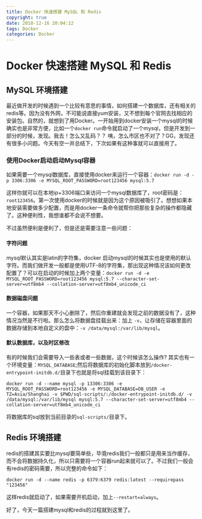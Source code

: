 ```yaml
---
title: Docker 快速搭建 MySQL 和 Redis
copyright: true
date: 2018-12-16 20:04:12
tags: Docker
categories: Docker
---
```


# Docker 快速搭建 MySQL 和 Redis

## MySQL 环境搭建

最近做开发的时候遇到一个比较有意思的事情，如何搭建一个数据库，还有相关的redis等。因为没有外网，不可能说直接yum安装，又不想到每个官网去找相应的安装包。自然的，就想到了用Docker。一开始用到docker安装一个mysql的时候确实也是非常方便，比如一个`docker run`命令就启动了一个mysql，但是开发到一部分的时候，发现。我去！怎么又乱码？？ 咦，怎么市区也不对了？GG，发现还有很多小问题。今天有空一并总结下，下次如果有这种事就可以直接用了。

### 使用Docker启动启动Mysql容器

如果需要一个mysql数据库，直接使用docker来运行一个容器：`docker run -d -p 3306:3306 -e MYSQL_ROOT_PASSWORD=root123456 mysql:5.7`

这样你就可以在本地ip+3306端口来访问一个mysql数据库了，root密码是：`root123456`。第一次使用docker的时候就是因为这个原因被吸引了。想想如果本地安装需要做多少配置，而是用docker一条命令就帮你把那些复杂的操作都隐藏了。这种便利性，我想谁都不会说不想要。

不过虽然便利是便利了，但是还是需要注意一些问题：

<!--more-->

#### 字符问题

mysql默认其实是latin的字符集，docker 启动mysql的时候其实也是使用的默认字符。而我们做开发一般都是使用UTF-8的字符集，那出现这种情况该如何更改配置了？可以在启动的时候加上两个变量：`docker run -d -e MYSQL_ROOT_PASSWORD=root123456 mysql:5.7 --character-set-server=utf8mb4 --collation-server=utf8mb4_unicode_ci`

#### 数据磁盘问题

一个容器，如果那天不小心删除了，然后你重建就会发现之前的数据没有了，这种情况当然是不行啦。那么怎么将数据盘挂载出来：加上 `-v`，让存储在容器里面的数据存储到本地自定义的盘中：`-v /data/mysql:/var/lib/mysql`。

#### 默认数据库，以及时区修改

有的时候我们会需要导入一些表或者一些数据，这个时候该怎么操作? 其实也有一个环境变量：`MYSQL_DATABASE`;然后将数据库的初始化脚本放到`/docker-entrypoint-initdb.d/`目录下也就是将sql挂载到该目录下：

```shell
docker run -d --name mysql -p 13306:3306 -e MYSQL_ROOT_PASSWORD=root123456 -e MYSQL_DATABASE=DB_USER -e TZ=Asia/Shanghai -v $PWD/sql-scripts/:/docker-entrypoint-initdb.d/ -v /data/mysql:/var/lib/mysql mysql:5.7 --character-set-server=utf8mb4 --collation-server=utf8mb4_unicode_ci
```

将数据库的sql放到当前目录的`sql-scripts/`目录下。

<!--- docker run -d --name test -p 13306:3306 -e MYSQL_ROOT_PASSWORD=root123456 -e MYSQL_DATABASE=DB_USER -e TZ=Asia/Shanghai -v $PWD/sql-scripts/:/docker-entrypoint-initdb.d/ -v /data/mysql:/var/lib/mysql -v /etc/localtime:/etc/localtime:ro mysql:5.7 --character-set-server=utf8mb4 --collation-server=utf8mb4_unicode_ci

docker run -d --name test -p 13306:3306 -e MYSQL_ROOT_PASSWORD=root123456 -e MYSQL_DATABASE=DB_USER -e TZ=Asia/Shanghai -v /etc/localtime:/etc/localtime:ro -v $PWD/sql-scripts/:/docker-entrypoint-initdb.d/ -v /data/mysql:/var/lib/mysql -v /etc/localtime:/etc/localtime:ro mysql:5.7 --character-set-server=utf8mb4 --collation-server=utf8mb4_unicode_ci
--->


## Redis 环境搭建

redis的搭建其实要比mysql要简单些，毕竟redis我们一般都只是用来当作缓存，而不会将数据持久化，所以只需要将一个容器run起来就可以了。不过我们一般会有redis的密码需要，所以完整的命令如下：

`docker run -d --name redis -p 6379:6379 redis:latest --requirepass "123456"`

这样redis就启动了，如果需要开机启动，加上`--restart=always`。

好了，今天一篇搭建mysql和redis的过程就到这里了。